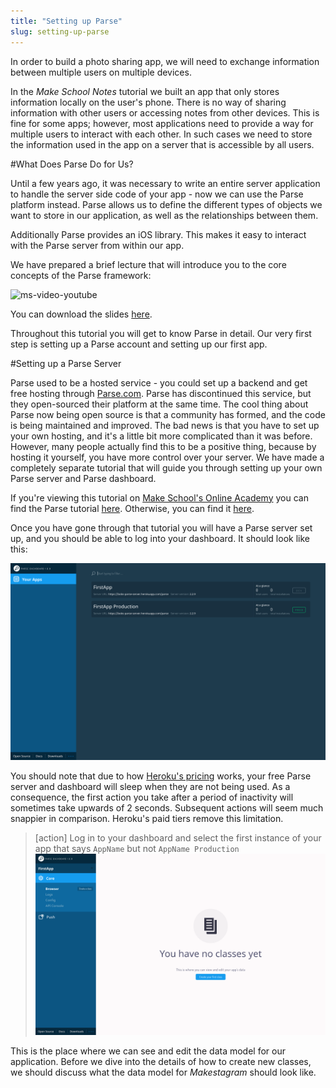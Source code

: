 ```yaml
---
title: "Setting up Parse"
slug: setting-up-parse
---
```


In order to build a photo sharing app, we will need to exchange information between multiple users on multiple devices.

In the *Make School Notes* tutorial we built an app that only stores information locally on the user's phone. There is no way of sharing information with other users or accessing notes from other devices. This is fine for some apps; however, most applications need to provide a way for multiple users to interact with each other. In such cases we need to store the information used in the app on a server that is accessible by all users.

#What Does Parse Do for Us?

Until a few years ago, it was necessary to write an entire server application to handle the server side code of your app - now we can use the Parse platform instead. Parse allows us to define the different types of objects we want to store in our application, as well as the relationships between them.

Additionally Parse provides an iOS library. This makes it easy to interact with the Parse server from within our app.

We have prepared a brief lecture that will introduce you to the core concepts of the Parse framework:

![ms-video-youtube](https://www.youtube.com/embed/aolThcqQ6Ho)

You can download the slides [here](https://github.com/MakeSchool-Tutorials/Makestagram-Swift-V2/raw/master/P1-Parse-Intro-Setup/ParseIntro.pdf).

Throughout this tutorial you will get to know Parse in detail. Our very first step is setting up a Parse account and setting up our first app.

#Setting up a Parse Server

Parse used to be a hosted service - you could set up a backend and get free hosting through [Parse.com](http://parse.com/). Parse has discontinued this service, but they open-sourced their platform at the same time. The cool thing about Parse now being open source is that a community has formed, and the code is being maintained and improved. The bad news is that you have to set up your own hosting, and it's a little bit more complicated than it was before. However, many people actually find this to be a positive thing, because by hosting it yourself, you have more control over your server. We have made a completely separate tutorial that will guide you through setting up your own Parse server and Parse dashboard.

If you're viewing this tutorial on [Make School's Online Academy](https://www.makeschool.com/academy/) you can find the Parse tutorial [here](https://www.makeschool.com/academy/tutorial/set-up-your-own-parse-server/setting-up-parse-on-heroku). Otherwise, you can find it [here](https://github.com/MakeSchool-Tutorials/Parse-Server-Setup/blob/master/P00-Setup-Parse-Server/content.md).

Once you have gone through that tutorial you will have a Parse server set up, and you should be able to log into your dashboard. It should look like this:

![Parse Dashboard initial view](parse_dashboard.png)

You should note that due to how [Heroku's pricing](https://www.heroku.com/pricing) works, your free Parse server and dashboard will sleep when they are not being used. As a consequence, the first action you take after a period of inactivity will sometimes take upwards of 2 seconds. Subsequent actions will seem much snappier in comparison. Heroku's paid tiers remove this limitation.

> [action]
Log in to your dashboard and select the first instance of your app that says `AppName` but not `AppName Production`
![Parse Core empty browser](parse_browser.png)

This is the place where we can see and edit the data model for our application. Before we dive into the details of how to create new classes, we should discuss what the data model for *Makestagram* should look like.
